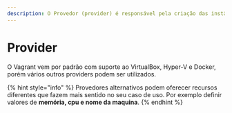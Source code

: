 ```yaml
---
description: O Provedor (provider) é responsável pela criação das instâncias dos ambientes
---
```


# Provider

O Vagrant vem por padrão com suporte ao VirtualBox, Hyper-V e Docker, porém vários outros providers podem ser utilizados.

{% hint style="info" %}
Provedores alternativos podem oferecer recursos diferentes que fazem mais sentido no seu caso de uso. Por exemplo definir valores de **memória, cpu e nome da maquina**.
{% endhint %}
